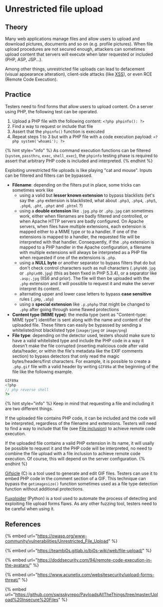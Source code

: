 # Unrestricted file upload

## Theory

Many web applications manage files and allow users to upload and download pictures, documents and so on (e.g. profile pictures). When file upload procedures are not secured enough, attackers can sometimes upload content that servers will execute when later requested or included (PHP, ASP, JSP...).

Among other things, unrestricted file uploads can lead to defacement (visual appearance alteration), client-side attacks (like [XSS](xss.md)), or even RCE (Remote Code Execution).

## Practice

Testers need to find forms that allow users to upload content. On a server using PHP, the following test can be operated.

1. Upload a PHP file with the following content: `<?php phpinfo(): ?>`
2. Find a way to request or include that file
3. Assert that the `phpinfo()` function is executed
4. Repeat steps 1 to 3 but with a PHP file with a code execution payload: `<?php system('whoami'); ?>`

{% hint style="info" %}
As command execution functions can be filtered (`system`, `passthru`, `exec`, `shell_exec`), the `phpinfo` testing phase is required to assert that arbitrary PHP code is included and interpreted.
{% endhint %}

Exploiting unrestricted file uploads is like playing "cat and mouse". Inputs can be filtered and filters can be bypassed.

* **Filename**: depending on the filters put in place, some tricks can sometimes work like
  * using a valid but **lesser known extension** to bypass blacklists (let's say the `.php` extension is blacklisted, what about `.php3`, `.php4`, `.php5`, `.php6`, `.pht`, `.phpt` and `.phtml` ?)
  * using a **double extension** like `.jpg.php` or `.php.jpg` can sometimes work, either when filenames are badly filtered and controlled, or when Apache HTTP servers are badly configured. On Apache servers, when files have multiple extensions, each extension is mapped either to a MIME type or to a handler. If one of the extensions is mapped to a handler, the requested file will be interpreted with that handler. Consequently, if the `.php` extension is mapped to a PHP handler in the Apache configuration, a filename with multiple extensions will always be interpreted as a PHP file when requested if one of the extensions is `.php`.&#x20;
  * using a **NULL byte** or another separator to bypass filters that do but don't check control characters such as null characters (`.php%00.jpg` or `.php\x00.jpg`) (this as been fixed in PHP 5.3.4), or a separator like `.asp;.jpg` (IIS6 and prior). The file will then be uploaded with the `.php` extension and it will possible to request it and make the server interpret its content.
  * alternating upper and lower case letters to bypass **case sensitive** rules (`.pHp`, `.aSp`)
  * using a **special extension** like `.p.phphp` that might be changed to `.php` after going through some flawed protections
* **Content type (MIME type)**: the media type (sent as "Content-type: MIME type") identifier is sent along with the name and content of the uploaded file. These filters can easily be bypassed by sending a whitelisted/not blacklisted type (`image/jpeg` or `image/png`)
* **File type**: depending on the detector used, testers should make sure to have a valid whitelisted type and include the PHP code in a way it doesn't make the file corrupted (inserting malicious code after valid data/header, or within the file's metadata like the EXIF comments section) to bypass detectors that only read the magic bytes/headers/first characters. For example, it is possible to create a `.php.gif` file with a valid header by writing `GIF89a` at the beginning of the file like the following example.

```php
GIF89a
<?php
// php reverse shell
?>
```

{% hint style="info" %}
Keep in mind that requesting a file and including it are two different things.

If the uploaded file contains PHP code, it can be included and the code will be interpreted, regardless of the filename and extensions. Testers will need to find a way to include that file (see [File inclusion](../inputs/file-inclusion/)) to achieve remote code execution.

If the uploaded file contains a valid PHP extension in its name, it will  usally be possible to request it and the PHP code will be interpreted, no need to combine the file upload with a file inclusion to achieve remote code execution. Of course, this will depend on the server configuration.
{% endhint %}

[Gifsicle](https://github.com/kohler/gifsicle) (C) is a tool used to generate and edit GIF files. Testers can use it to embed PHP code in the comment section of a GIF. This technique can bypass the `getimagesize()` function sometimes used as a file type detection function without additional protections.

[Fuxploider](https://github.com/almandin/fuxploider) (Python) is a tool used to automate the process of detecting and exploiting file upload forms flaws. As any other fuzzing tool, testers need to be careful when using it.

## References

{% embed url="https://owasp.org/www-community/vulnerabilities/Unrestricted_File_Upload" %}

{% embed url="https://teambi0s.gitlab.io/bi0s-wiki/web/file-upload/" %}

{% embed url="https://doddsecurity.com/94/remote-code-execution-in-the-avatars/" %}

{% embed url="https://www.acunetix.com/websitesecurity/upload-forms-threat/" %}

{% embed url="https://github.com/swisskyrepo/PayloadsAllTheThings/tree/master/Upload%20Insecure%20Files" %}
